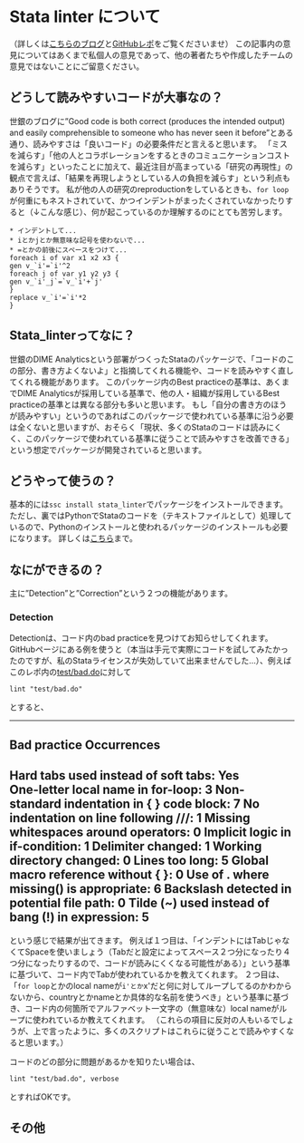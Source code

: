 # Stata linter について


（詳しくは[こちらのブログ](https://blogs.worldbank.org/impactevaluations/stata-linter-produces-stata-code-sparks-joy)と[GitHubレポ](https://github.com/worldbank/stata-linter)をご覧くださいませ）
この記事内の意見についてはあくまで私個人の意見であって、他の著者たちや作成したチームの意見ではないことにご留意ください。

## どうして読みやすいコードが大事なの？

世銀のブログに”Good code is both correct (produces the intended output) and easily comprehensible to someone who has never seen it before”とある通り、読みやすさは「良いコード」の必要条件だと言えると思います。
「ミスを減らす」「他の人とコラボレーションをするときのコミュニケーションコストを減らす」といったことに加えて、最近注目が高まっている「研究の再現性」の観点で言えば、「結果を再現しようとしている人の負担を減らす」という利点もありそうです。
私が他の人の研究のreproductionをしているときも、`for loop`が何重にもネストされていて、かつインデントがまったくされていなかったりすると（↓こんな感じ）、何が起こっているのか理解するのにとても苦労します。

```
* インデントして...
* iとかjとか無意味な記号を使わないで...
* =とかの前後にスペースをつけて...
foreach i of var x1 x2 x3 {
gen v_`i'=`i'^2
foreach j of var y1 y2 y3 {
gen v_`i'_j`=`v_`i'+`j'
}
replace v_`i'=`i'*2
}
```

## Stata_linterってなに？

世銀のDIME Analyticsという部署がつくったStataのパッケージで、「コードのこの部分、書き方よくないよ」と指摘してくれる機能や、コードを読みやすく直してくれる機能があります。
このパッケージ内のBest practiceの基準は、あくまでDIME Analyticsが採用している基準で、他の人・組織が採用しているBest practiceの基準とは異なる部分も多いと思います。
もし「自分の書き方のほうが読みやすい」というのであればこのパッケージで使われている基準に沿う必要は全くないと思いますが、おそらく「現状、多くのStataのコードは読みにくく、このパッケージで使われている基準に従うことで読みやすさを改善できる」という想定でパッケージが開発されていると思います。

## どうやって使うの？

基本的には`ssc install stata_linter`でパッケージをインストールできます。
ただし、裏ではPythonでStataのコードを（テキストファイルとして）処理しているので、Pythonのインストールと使われるパッケージのインストールも必要になります。
詳しくは[こちら](https://github.com/worldbank/stata-linter#requirements)まで。

## なにができるの？

主に”Detection”と”Correction”という２つの機能があります。

### Detection

Detectionは、コード内のbad practiceを見つけてお知らせしてくれます。
GitHubページにある例を使うと（本当は手元で実際にコードを試してみたかったのですが、私のStataライセンスが失効していて出来ませんでした…）、例えばこのレポ内の[test/bad.do](https://github.com/worldbank/stata-linter/blob/master/test/bad.do)に対して

```
lint "test/bad.do"
```

とすると、

-------------------------------------------------------------------------------------
Bad practice                                                          Occurrences                   
-------------------------------------------------------------------------------------
Hard tabs used instead of soft tabs:                                  Yes       
One-letter local name in for-loop:                                    3
Non-standard indentation in { } code block:                           7
No indentation on line following ///:                                 1
Missing whitespaces around operators:                                 0
Implicit logic in if-condition:                                       1
Delimiter changed:                                                    1
Working directory changed:                                            0
Lines too long:                                                       5
Global macro reference without { }:                                   0
Use of . where missing() is appropriate:                              6
Backslash detected in potential file path:                            0
Tilde (~) used instead of bang (!) in expression:                     5
-------------------------------------------------------------------------------------

という感じで結果が出てきます。
例えば１つ目は、「インデントにはTabじゃなくてSpaceを使いましょう（Tabだと設定によってスペース２つ分になったり４つ分になったりするので、コードが読みにくくなる可能性がある）」という基準に基づいて、コード内でTabが使われているかを教えてくれます。
２つ目は、「`for loop`とかのlocal nameが`i'とか`x'だと何に対してループしてるのかわからないから、countryとかnameとか具体的な名前を使うべき」という基準に基づき、コード内の何箇所でアルファベット一文字の（無意味な）local nameがループに使われているか教えてくれます。
（これらの項目に反対の人もいるでしょうが、上で言ったように、多くのスクリプトはこれらに従うことで読みやすくなると思います。）

コードのどの部分に問題があるかを知りたい場合は、
```
lint "test/bad.do", verbose
```
とすればOKです。

## その他

